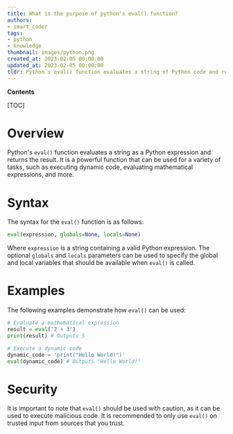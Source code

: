 ```yaml
---
title: What is the purpose of python's eval() function?
authors:
- smart_coder
tags:
- python
- knowledge
thumbnail: images/python.png
created_at: 2023-02-05 00:00:00
updated_at: 2023-02-05 00:00:00
tldr: Python`s eval() function evaluates a string of Python code and returns the result of the evaluated code.
---
```


**Contents**

[TOC]

# Overview

Python's `eval()` function evaluates a string as a Python expression and returns the result. It is a powerful function that can be used for a variety of tasks, such as executing dynamic code, evaluating mathematical expressions, and more.

# Syntax

The syntax for the `eval()` function is as follows:

```python
eval(expression, globals=None, locals=None)
```

Where `expression` is a string containing a valid Python expression. The optional `globals` and `locals` parameters can be used to specify the global and local variables that should be available when `eval()` is called.

# Examples

The following examples demonstrate how `eval()` can be used:

```python
# Evaluate a mathematical expression
result = eval('2 + 3')
print(result) # Outputs 5

# Execute a dynamic code
dynamic_code = 'print("Hello World!")'
eval(dynamic_code) # Outputs "Hello World!"
```

# Security

It is important to note that `eval()` should be used with caution, as it can be used to execute malicious code. It is recommended to only use `eval()` on trusted input from sources that you trust.
